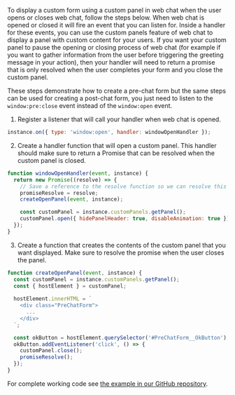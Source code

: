 To display a custom form using a custom panel in web chat when the user opens or closes web chat, follow the steps below. When web chat is opened or closed it will fire an event that you can listen for. Inside a handler for these events, you can use the custom panels feature of web chat to display a panel with custom content for your users. If you want your custom panel to pause the opening or closing process of web chat (for example if you want to gather information from the user before triggering the greeting message in your action), then your handler will need to return a promise that is only resolved when the user completes your form and you close the custom panel.

These steps demonstrate how to create a pre-chat form but the same steps can be used for creating a post-chat form, you just need to listen to the `window:pre:close` event instead of the `window:open` event.

1. Register a listener that will call your handler when web chat is opened.
```javascript
instance.on({ type: 'window:open', handler: windowOpenHandler });
```
2. Create a handler function that will open a custom panel. This handler should make sure to return a Promise that can be resolved when the custom panel is closed. 
```javascript
function windowOpenHandler(event, instance) {
  return new Promise((resolve) => {
    // Save a reference to the resolve function so we can resolve this Promise later.
    promiseResolve = resolve;
    createOpenPanel(event, instance);

    const customPanel = instance.customPanels.getPanel();
    customPanel.open({ hidePanelHeader: true, disableAnimation: true });
  });
}
```
3. Create a function that creates the contents of the custom panel that you want displayed. Make sure to resolve the promise when the user closes the panel.
```javascript
function createOpenPanel(event, instance) {
  const customPanel = instance.customPanels.getPanel();
  const { hostElement } = customPanel;
  
  hostElement.innerHTML = `
    <div class="PreChatForm">
      ...
    </div>
  `;

  const okButton = hostElement.querySelector('#PreChatForm__OkButton')
  okButton.addEventListener('click', () => {
    customPanel.close();
    promiseResolve();
  });
}

```

For complete working code see [the example in our GitHub repository](https://github.com/watson-developer-cloud/assistant-toolkit/tree/master/integrations/webchat/examples/pre-post-chat-forms).